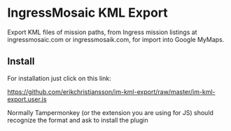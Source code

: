 # IngressMosaic KML Export
Export KML files of mission paths, from Ingress mission listings at ingressmosaic.com or ingressmosaik.com, for import into Google MyMaps.

## Install
For installation just click on this link:

https://github.com/erikchristiansson/im-kml-export/raw/master/im-kml-export.user.js

Normally Tampermonkey (or the extension you are using for JS) should recognize the format and ask to install the plugin
